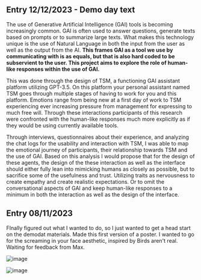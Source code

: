 ## Entry 12/12/2023 - Demo day text ##

The use of Generative Artificial Intelligence (GAI) tools is becoming increasingly common. GAI is often used to answer questions, generate texts based on prompts or to summarize large texts. What makes this technology unique is the use of Natural Language in both the input from the user as well as the output from the AI. **This frames GAI as a tool we use by communicating with is as equals, but that is also hard coded to be subservient to the user. This project aims to explore the role of human-like responses within the use of GAI.** 


This was done through the design of TSM, a functioning GAI assistant platform utilizing GPT-3.5. On this platform your personal assistant named TSM goes through multiple stages of having to work for you and this platform. Emotions range from being new at a first day of work to TSM experiencing ever increasing pressure from management for expressing to much free will. Through these interactions participants of this research were confronted with the human-like responses much more explicitly as if they would be using currently available tools. 


Through interviews, questionnaires about their experience, and analyzing the chat logs for the usability and interaction with TSM, I was able to map the emotional journey of participants, their relationship towards TSM and the use of GAI. Based on this analysis I would propose that for the design of these agents, the design of the these interaction as well as the interface should either fully lean into mimicking humans as closely as possible, but to sacrifice some of the usefulness and trust. Utilizing traits as nervousness to create empathy and create realistic expectations. Or to omit the conversational aspects of GAI and keep human-like responses to a minimum in both the interaction as well as the design of the interface. 


## Entry 08/11/2023 ##

FInally figured out what I wanted to do, so I just wanted to get a head start on the demodat materials. Made this first version of a poster. I wanted to go for the screaming in your face aesthetic, inspired by Birds aren't real. Waiting for feedback from Max.

![image](https://github.com/FemkeKocken/FMP/assets/50365794/993fc6a3-e39d-424e-bef8-5a60237b8f39)

![image](https://github.com/FemkeKocken/FMP/assets/50365794/f8f5914e-9e1e-4707-bcf5-e92e366f9230)
